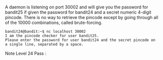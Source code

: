 A daemon is listening on port 30002 and will give you the password for bandit25
if given the password for bandit24 and a secret numeric 4-digit pincode.
There is no way to retrieve the pincode except by going through all of the 10000 combinations, called brute-forcing.

```shell
bandit24@bandit:~$ nc localhost 30002
I am the pincode checker for user bandit25.
Please enter the password for user bandit24 and the secret pincode on a single line, separated by a space.
```
Note Level 24 Pass : 
